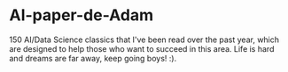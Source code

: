 # AI-paper-de-Adam
150 AI/Data Science classics that I've been read over the past year, 
which are designed to help those who want to succeed in this area. 
Life is hard and dreams are far away, keep going boys!  :).
